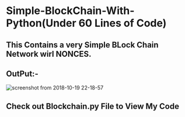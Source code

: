 # Simple-BlockChain-With-Python(Under 60 Lines of Code)
## This Contains a very Simple BLock Chain Network wirl NONCES. 
## OutPut:-
![screenshot from 2018-10-19 22-18-57](https://user-images.githubusercontent.com/30565388/47250671-55ab7f00-d443-11e8-8f2a-3585b6ba5565.png)
## Check out Blockchain.py File to View My Code
